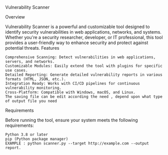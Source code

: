 Vulnerability Scanner

Overview

Vulnerability Scanner is a powerful and customizable tool designed to identify security vulnerabilities in web applications, networks, and systems. Whether you're a security researcher, developer, or IT professional, this tool provides a user-friendly way to enhance security and protect against potential threats.
Features

    Comprehensive Scanning: Detect vulnerabilities in web applications, servers, and networks.
    Customizable Modules: Easily extend the tool with plugins for specific use cases.
    Detailed Reporting: Generate detailed vulnerability reports in various formats (HTML, JSON, etc.).
    Integration Ready: Works with CI/CD pipelines for continuous vulnerability monitoring.
    Cross-Platform: Compatible with Windows, macOS, and Linux.
    The saving file can be edit according the need , depend upon what type of output file you need

Requirements

Before running the tool, ensure your system meets the following requirements:

    Python 3.8 or later
    pip (Python package manager)
    EXAMPLE : python scanner.py --target http://example.com --output report.
